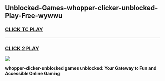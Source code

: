 
## Unblocked-Games-whopper-clicker-unblocked-Play-Free-wywwu
<h3>
<a href="https://premium76.site?title=whopper-clicker-unblocked&ref=23A">CLICK TO PLAY</a></h3>
<hr>

<h3>
<a href="https://premium76.site?title=whopper-clicker-unblocked&ref=23A">CLICK 2 PLAY</a>
  
</h3>

<a href="https://premium76.site?title=whopper-clicker-unblocked&ref=23A"><img src="https://clearcache.store/games.png"></a>


**whopper-clicker-unblocked games unblocked: Your Gateway to Fun and Accessible Online Gaming**
